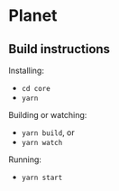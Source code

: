 # Planet


## Build instructions

Installing:

- `cd core`
- `yarn`

Building or watching:

- `yarn build`, or
- `yarn watch`

Running:

- `yarn start`